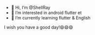 
- 👋 Hi, I’m @ShellRay
- 👀 I’m interested in android flutter et
- 🌱 I’m currently learning flutter & English

I wish you have a good day!😄😄😄
